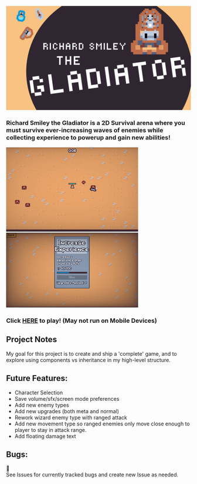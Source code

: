 <img src="./gladiator.png" alt="Richard Smiley the Gladiator" width="720" >

### Richard Smiley the Gladiator is a 2D Survival arena where you must survive ever-increasing waves of enemies while collecting experience to powerup and gain new abilities!

<img src="./gladiator_gameplay.png" alt="gameplay" width="360"> <img src="./uiupgrade.png" alt="Upgrade UI" width="360" >

### Click [HERE](https://heidi-negrete.github.io/the-gladiator/) to play! **(May not run on Mobile Devices)**

## Project Notes

My goal for this project is to create and ship a 'complete' game, and to explore using components vs inheritance in my high-level structure.

## Future Features:

- Character Selection
- Save volume/sfx/screen mode preferences
- Add new enemy types
- Add new upgrades (both meta and normal)
- Rework wizard enemy type with ranged attack
- Add new movement type so ranged enemies only move close enough to player to stay in attack range.
- Add floating damage text

## Bugs:

:bug:  
See Issues for currently tracked bugs and create new Issue as needed.
